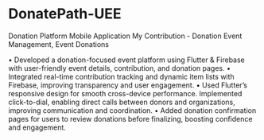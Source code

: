 # DonatePath-UEE
Donation Platform Mobile Application
My Contribution - Donation Event Management, Event Donations

•	Developed a donation-focused event platform using Flutter & Firebase with user-friendly event details, contribution, and donation pages. 
•	Integrated real-time contribution tracking and dynamic item lists with Firebase, improving transparency and user engagement. 
•	Used Flutter’s responsive design for smooth cross-device performance. Implemented click-to-dial, enabling direct calls between donors and organizations, improving communication and coordination. 
•	Added donation confirmation pages for users to review donations before finalizing, boosting confidence and engagement.
